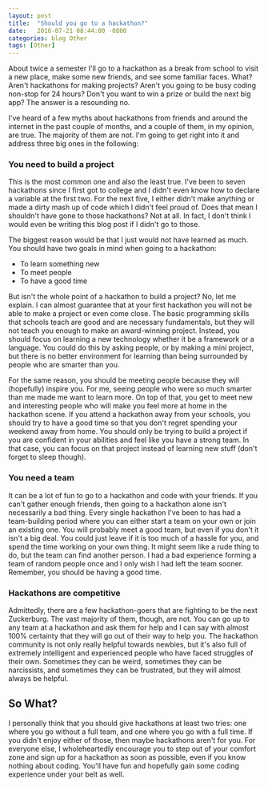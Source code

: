 ```yaml
---
layout: post
title:  "Should you go to a hackathon?"
date:   2016-07-21 08:44:00 -0800
categories: blog Other
tags: [Other]
---
```


About twice a semester I'll go to a hackathon as a break from school to
visit a new place, make some new friends, and see some familiar faces. What?
Aren't hackathons for making projects? Aren't you going to be busy
coding non-stop for 24 hours? Don't you want to win a prize or
build the next big app? The answer is a resounding no. 

I've heard of a few myths about hackathons from friends and around the internet
in the past couple of months, and a couple of them, in my opinion, are true. The
majority of them are not. I'm going to get right into it and address three big ones in the
following:

<h3>You need to build a project</h3>

This is the most common one and also the least true. I've been to seven hackathons since I
first got to college and I didn't even know how to declare a variable at the first two. For
the next five, I either didn't make anything or made a dirty mash up of code which I didn't
feel proud of. Does that mean I shouldn't have gone to those hackathons? Not at all. In fact,
I don't think I would even be writing this blog post if I didn't go to those. 

The biggest reason would be that I just would not have learned as much. You should have two
goals in mind when going to a hackathon: 

* To learn something new
* To meet people
* To have a good time

But isn't the whole point of a hackathon to build a project? No, let me explain.
I can almost guarantee that at your first hackathon you will not be able to make a project
or even come close. The basic programming skills that schools teach are good and are necessary
fundamentals, but they will not teach you enough to make an award-winning project. Instead,
you should focus on learning a new technology whether it be a framework or a language. You could
do this by asking people, or by making a mini project, but there is no better environment for
learning than being surrounded by people who are smarter than you. 

For the same reason, you should be meeting people because they will (hopefully) inspire you. 
For me, seeing people who were so much smarter than me made me want to learn more. On top of that,
you get to meet new and interesting people who will make you feel more at home in the hackathon 
scene. If you attend a hackathon away from your schools, you should try to have a good time so that
you don't regret spending your weekend away from home. You should only be trying to build a project
if you are confident in your abilities and feel like you have a strong team. In that case, you can
focus on that project instead of learning new stuff (don't forget to sleep though).

<h3>You need a team</h3>

It can be a lot of fun to go to a hackathon and code with your friends. If you can't gather enough
friends, then going to a hackathon alone isn't necessarily a bad thing. Every single hackathon I've
been to has had a team-building period where you can either start a team on your own or join an existing one.
You will probably meet a good team, but even if you don't it isn't a big deal. You could just
leave if it is too much of a hassle for you, and spend the time working on your own thing. It might seem
like a rude thing to do, but the team can find another person. I had a bad experience forming a team of
random people once and I only wish I had left the team sooner. Remember, you should be having a good time.

<h3>Hackathons are competitive</h3>

Admittedly, there are a few hackathon-goers that are fighting to be the next
Zuckerburg. The vast majority of them, though, are not. You can go up
to any team at a hackathon and ask them for help and I can say with almost 100% certainty
that they will go out of their way to help you. The hackathon community is not only
really helpful towards newbies, but it's also full of extremely intelligent and experienced people
who have faced struggles of their own. Sometimes they can be weird, sometimes they can be
narcissists, and sometimes they can be frustrated, but they will almost always be helpful.

<h2>So What?</h2>

I personally think that you should give hackathons at least two tries: one where you go without a full team,
and one where you go with a full time. If you didn't enjoy either of those, then maybe hackathons aren't for you.
For everyone else, I wholeheartedly encourage you to step out of your comfort zone and sign up for a hackathon
as soon as possible, even if you know nothing about coding. You'll have fun and hopefully gain some coding experience
under your belt as well.